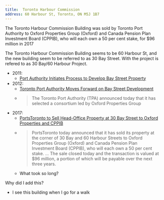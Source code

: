 ```yaml
---
title:  Toronto Harbour Commission
address: 60 Harbour St, Toronto, ON M5J 1B7
---
```


The Toronto Harbour Commission Building was sold by Toronto Port Authority to  Oxford Properties Group (Oxford) and Canada Pension Plan Investment Board (CPPIB), who will each own a 50 per cent stake, for $96 million in 2017

The Toronto Harbour Commission Building seems to be 60 Harbour St, and the new building seem to be referred to as 30  Bay Street. With the project is refered to as 30 Bay/60 Harbour Project.

- 2011:
    - [Port Authority Initiates Process to Develop Bay Street Property](https://www.portstoronto.com/portstoronto/media-room/news/port-authority-initiates-process-to-develop-bay-st.aspx)
- 2012:
    - [Toronto Port Authority Moves Forward on Bay Street Development](https://www.portstoronto.com/portstoronto/media-room/news/toronto-port-authority-moves-forward-on-bay-street.aspx)
    - > The Toronto Port Authority (TPA) announced today that it has selected a consortium led by Oxford Properties Group
- 2017:
    - [PortsToronto to Sell Head-Office Property at 30 Bay Street to Oxford Properties and CPPIB](https://www.portstoronto.com/portstoronto/media-room/news/portstoronto-to-sell-head-office-property-at-30-ba.aspx)
    - > PortsToronto today announced that it has sold its property at the corner of 30 Bay and 60 Harbour Streets to Oxford Properties Group (Oxford) and Canada Pension Plan Investment Board (CPPIB), who will each own a 50 per cent stake. ... The sale closed today and the transaction is valued at $96 million, a portion of which will be payable over the next three years.
    - What took so long?

Why did I add this?
- I see this building when I go for a walk